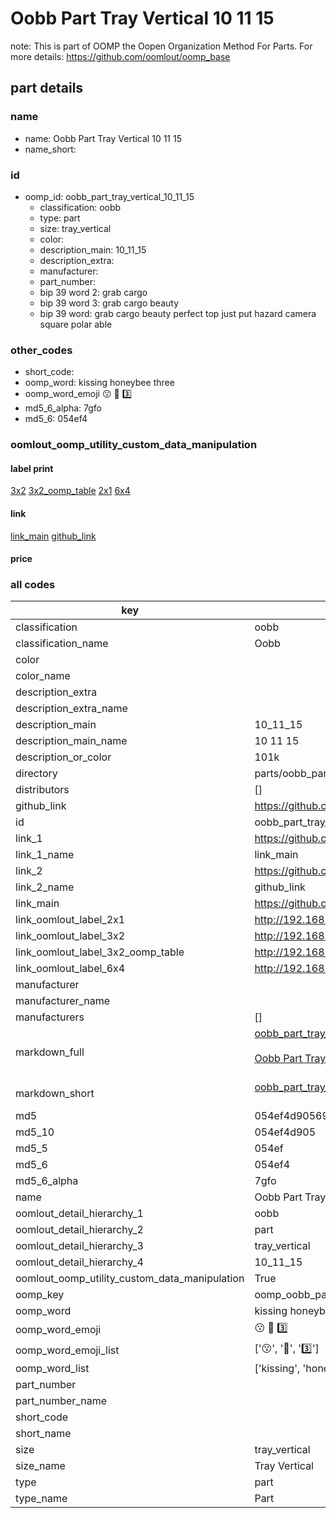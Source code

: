 # Oobb Part Tray Vertical 10 11 15  

note: This is part of OOMP the Oopen Organization Method For Parts. For more details: https://github.com/oomlout/oomp_base

##  part details





### name
* name: Oobb Part Tray Vertical 10 11 15
* name_short: 
### id
* oomp_id: oobb_part_tray_vertical_10_11_15
  * classification: oobb
  * type: part
  * size: tray_vertical
  * color: 
  * description_main: 10_11_15
  * description_extra: 
  * manufacturer: 
  * part_number: 
  * bip 39 word 2: grab cargo
  * bip 39 word 3: grab cargo beauty
  * bip 39 word: grab cargo beauty perfect top just put hazard camera square polar able

### other_codes
* short_code: 
* oomp_word: kissing honeybee three
* oomp_word_emoji :kissing: :honeybee: :three:
* md5_6_alpha: 7gfo
* md5_6: 054ef4






### oomlout_oomp_utility_custom_data_manipulation
#### label print
[3x2](http://192.168.1.245:1112/?label=oomp%207gfo)
[3x2_oomp_table](http://192.168.1.107:1112/?label=oomp%207gfo)
[2x1](http://192.168.1.242:1112/?label=oomp%207gfo)
[6x4](http://192.168.1.55:1112/?label=oomp%207gfo)    

#### link

[link_main](https://github.com/oomlout/oomlout_oomp_current_version_messy/tree/main/parts/oobb_part_tray_vertical_10_11_15) [github_link](https://github.com/oomlout/oomlout_oomp_part_src/tree/main/parts/oobb_part_tray_vertical_10_11_15)                             

#### price







### all codes 
| key | value |  
| --- | --- |  
| classification | oobb |  
| classification_name | Oobb |  
| color |  |  
| color_name |  |  
| description_extra |  |  
| description_extra_name |  |  
| description_main | 10_11_15 |  
| description_main_name | 10 11 15 |  
| description_or_color | 101k |  
| directory | parts/oobb_part_tray_vertical_10_11_15 |  
| distributors | [] |  
| github_link | https://github.com/oomlout/oomlout_oomp_part_src/tree/main/parts/oobb_part_tray_vertical_10_11_15 |  
| id | oobb_part_tray_vertical_10_11_15 |  
| link_1 | https://github.com/oomlout/oomlout_oomp_current_version_messy/tree/main/parts/oobb_part_tray_vertical_10_11_15 |  
| link_1_name | link_main |  
| link_2 | https://github.com/oomlout/oomlout_oomp_part_src/tree/main/parts/oobb_part_tray_vertical_10_11_15 |  
| link_2_name | github_link |  
| link_main | https://github.com/oomlout/oomlout_oomp_current_version_messy/tree/main/parts/oobb_part_tray_vertical_10_11_15 |  
| link_oomlout_label_2x1 | http://192.168.1.242:1112/?label=oomp%207gfo |  
| link_oomlout_label_3x2 | http://192.168.1.245:1112/?label=oomp%207gfo |  
| link_oomlout_label_3x2_oomp_table | http://192.168.1.107:1112/?label=oomp%207gfo |  
| link_oomlout_label_6x4 | http://192.168.1.55:1112/?label=oomp%207gfo |  
| manufacturer |  |  
| manufacturer_name |  |  
| manufacturers | [] |  
| markdown_full | [oobb_part_tray_vertical_10_11_15](https://github.com/oomlout/oomlout_oomp_current_version_messy/tree/main/parts/oobb_part_tray_vertical_10_11_15)<br>[](https://github.com/oomlout/oomlout_oomp_current_version_messy/tree/main/parts/oobb_part_tray_vertical_10_11_15)<br>[Oobb Part Tray Vertical 10 11 15](https://github.com/oomlout/oomlout_oomp_current_version_messy/tree/main/parts/oobb_part_tray_vertical_10_11_15)<br><br> |  
| markdown_short | [oobb_part_tray_vertical_10_11_15](https://github.com/oomlout/oomlout_oomp_current_version_messy/tree/main/parts/oobb_part_tray_vertical_10_11_15)<br><br> |  
| md5 | 054ef4d90569f5d9e5f27a302748ab2a |  
| md5_10 | 054ef4d905 |  
| md5_5 | 054ef |  
| md5_6 | 054ef4 |  
| md5_6_alpha | 7gfo |  
| name | Oobb Part Tray Vertical 10 11 15 |  
| oomlout_detail_hierarchy_1 | oobb |  
| oomlout_detail_hierarchy_2 | part |  
| oomlout_detail_hierarchy_3 | tray_vertical |  
| oomlout_detail_hierarchy_4 | 10_11_15 |  
| oomlout_oomp_utility_custom_data_manipulation | True |  
| oomp_key | oomp_oobb_part_tray_vertical_10_11_15 |  
| oomp_word | kissing honeybee three |  
| oomp_word_emoji | :kissing: :honeybee: :three: |  
| oomp_word_emoji_list | [':kissing:', ':honeybee:', ':three:'] |  
| oomp_word_list | ['kissing', 'honeybee', 'three'] |  
| part_number |  |  
| part_number_name |  |  
| short_code |  |  
| short_name |  |  
| size | tray_vertical |  
| size_name | Tray Vertical |  
| type | part |  
| type_name | Part |  
